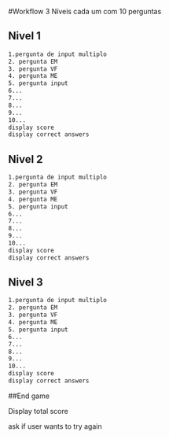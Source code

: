 #Workflow
3 Níveis cada um com 10 perguntas

## Nivel 1
```bash
1.pergunta de input multiplo
2. pergunta EM
3. pergunta VF
4. pergunta ME
5. pergunta input
6...
7...
8...
9...
10...
display score
display correct answers
```
## Nivel 2
```bash
1.pergunta de input multiplo
2. pergunta EM
3. pergunta VF
4. pergunta ME
5. pergunta input
6...
7...
8...
9...
10...
display score
display correct answers
```
## Nivel 3
```bash
1.pergunta de input multiplo
2. pergunta EM
3. pergunta VF
4. pergunta ME
5. pergunta input
6...
7...
8...
9...
10...
display score
display correct answers
```

##End game

Display total score

ask if user wants to try again
